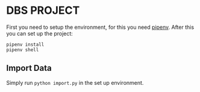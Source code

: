 # DBS PROJECT

First you need to setup the environment, for this you need [pipenv](https://pipenv.pypa.io/en/latest/).
After this you can set up the project:

```
pipenv install
pipenv shell
```


## Import Data

Simply run `python import.py` in the set up environment.
